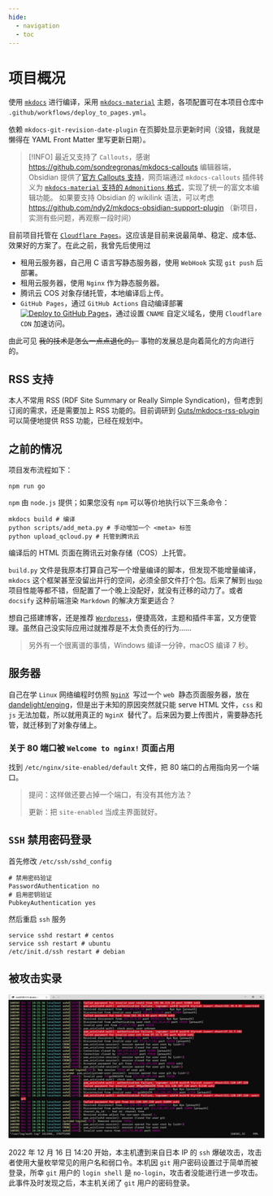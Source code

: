 ```yaml
---
hide:
  - navigation
  - toc
---
```


# 项目概况

使用 [`mkdocs`](https://github.com/mkdocs/mkdocs/) 进行编译，采用 [`mkdocs-material`](https://squidfunk.github.io/mkdocs-material/) 主题，各项配置可在本项目仓库中 `.github/workflows/deploy_to_pages.yml`。

依赖 `mkdocs-git-revision-date-plugin` 在页脚处显示更新时间（没错，我就是懒得在 YAML Front Matter 里写更新日期）。

> [!INFO] 最近又支持了 `Callouts`，感谢 <https://github.com/sondregronas/mkdocs-callouts>
> 编辑器端，Obsidian 提供了[官方 Callouts 支持](https://help.obsidian.md/Editing+and+formatting/Callouts)，网页端通过 `mkdocs-callouts` 插件转义为 [`mkdocs-material` 支持的 `Admonitions` 格式](https://squidfunk.github.io/mkdocs-material/reference/admonitions/)，实现了统一的富文本编辑功能。
> 如果要支持 Obsidian 的 wikilink 语法，可以考虑 <https://github.com/ndy2/mkdocs-obsidian-support-plugin> （新项目，实测有些问题，再观察一段时间）

目前项目托管在 [`Cloudflare Pages`](https://pages.cloudflare.com/)。这应该是目前来说最简单、稳定、成本低、效果好的方案了。在此之前，我曾先后使用过

- 租用云服务器，自己用 C 语言写静态服务器，使用 `WebHook` 实现 `git push` 后部署。
- 租用云服务器，使用 `Nginx` 作为静态服务器。
- 腾讯云 COS 对象存储托管，本地编译后上传。
- `GitHub Pages`，通过 `GitHub Actions` 自动编译部署 [![Deploy to GitHub Pages](https://github.com/Dandelight/dandelight.github.io/actions/workflows/deploy_to_pages.yml/badge.svg)](https://github.com/Dandelight/dandelight.github.io/actions/workflows/deploy_to_pages.yml)，通过设置 `CNAME` 自定义域名，使用 `Cloudflare CDN` 加速访问。

由此可见 ~~我的技术是怎么一点点退化的。~~ 事物的发展总是向着简化的方向进行的。

## RSS 支持

本人不常用 RSS (RDF Site Summary or Really Simple Syndication)，但考虑到订阅的需求，还是需要加上 RSS 功能的。目前调研到 [Guts/mkdocs-rss-plugin](https://github.com/Guts/mkdocs-rss-plugin) 可以简便地提供 RSS 功能，已经在规划中。

## 之前的情况

项目发布流程如下：

```shell
npm run go
```

`npm` 由 `node.js` 提供；如果您没有 `npm` 可以等价地执行以下三条命令：

```
mkdocs build # 编译
python scripts/add_meta.py # 手动增加一个 <meta> 标签
python upload_qcloud.py # 托管到腾讯云
```

编译后的 HTML 页面在腾讯云对象存储（COS）上托管。

`build.py` 文件是我原本打算自己写一个增量编译的脚本，但发现不能增量编译，`mkdocs` 这个框架甚至没留出并行的空间，必须全部文件打个包。后来了解到 [`Hugo`](https://gohugo.io/) 项目性能等都不错，但配置了一个晚上没配好，就没有迁移的动力了。或者 `docsify` 这种前端渲染 `Markdown` 的解决方案更适合？

想自己搭建博客，还是推荐 [`Wordpress`](https://wordpress.org/)，便捷高效，主题和插件丰富，又方便管理。虽然自己没实际应用过就推荐是不太负责任的行为……

> 另外有一个很离谱的事情，Windows 编译一分钟，macOS 编译 7 秒。

## 服务器

自己在学 `Linux` 网络编程时仿照 [`NginX`](https://nginx.org/)  写过一个 `web`  静态页面服务器，放在 [dandelight/enging](https://gitee.com/dandelight/enging)，但是出于未知的原因突然就只能 serve HTML 文件，`css` 和 `js` 无法加载，所以就用真正的 `NginX`  替代了。后来因为要上传图片，需要静态托管，就迁移到了对象存储上。

### 关于 80 端口被 `Welcome to nginx!` 页面占用

找到 `/etc/nginx/site-enabled/default` 文件，把 80 端口的占用指向另一个端口。

> 提问：这样做还要占掉一个端口，有没有其他方法？
>
> 更新：把 `site-enabled` 当成主界面就好。

## `SSH` 禁用密码登录

首先修改 `/etc/ssh/sshd_config`

```ssh
# 禁用密码验证
PasswordAuthentication no
# 启用密钥验证
PubkeyAuthentication yes
```

然后重启 `ssh` 服务

```shell
service sshd restart # centos
service ssh restart # ubuntu
/etc/init.d/ssh restart # debian
```

## 被攻击实录

![attach](./media/README/attach.jpg)

2022 年 12 月 16 日 14:20 开始，本主机遭到来自日本 IP 的 `ssh` 爆破攻击，攻击者使用大量枚举常见的用户名和弱口令。本机因 `git` 用户密码设置过于简单而被登录，所幸 `git` 用户的 `login shell` 是 `no-login`，攻击者没能进行进一步攻击。此事件及时发现之后，本主机关闭了 `git` 用户的密码登录。

